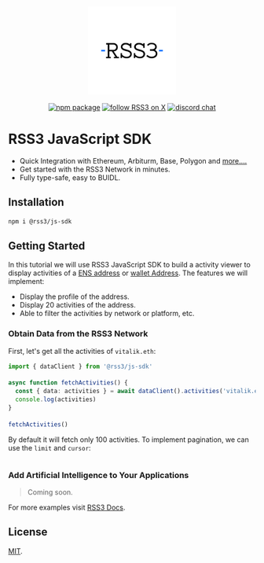 <!-- markdownlint-disable -->
<p align="center">
  <a href="https://rss3.io" target="_blank" rel="noopener noreferrer">
    <img width="180" src="doc/RSS3.svg" alt="RSS3 logo">
  </a>
</p>
<p align="center">
  <a href="https://npmjs.com/package/@rss3/js-sdk"><img src="https://img.shields.io/npm/v/%40rss3%2Fjs-sdk?style=flat&logo=npm&color=%230072ff" alt="npm package"></a>
  <a href="https://twitter.com/intent/follow?screen_name=rss3_"><img src="https://img.shields.io/twitter/follow/rss3_?color=%230072ff" alt="follow RSS3 on X"></a>
  <a href="https://discord.gg/vfhpMjdbGU"><img src="https://img.shields.io/badge/chat-discord-blue?style=flat&logo=discord&color=%230072ff" alt="discord chat"></a>
</p>
<!-- markdownlint-enable -->

# RSS3 JavaScript SDK

- Quick Integration with Ethereum, Arbiturm, Base, Polygon and [more....](https://docs.rss3.io/docs/supported-networks)
- Get started with the RSS3 Network in minutes.
- Fully type-safe, easy to BUIDL.

## Installation

```bash
npm i @rss3/js-sdk
```

## Getting Started

In this tutorial we will use RSS3 JavaScript SDK to build a activity viewer to display activities of
a [ENS address](https://ens.domains/) or [wallet Address](https://en.wikipedia.org/wiki/Cryptocurrency_wallet).
The features we will implement:

- Display the profile of the address.
- Display 20 activities of the address.
- Able to filter the activities by network or platform, etc.

### Obtain Data from the RSS3 Network

First, let's get all the activities of `vitalik.eth`:

```ts
import { dataClient } from '@rss3/js-sdk'

async function fetchActivities() {
  const { data: activities } = await dataClient().activities('vitalik.eth')
  console.log(activities)
}

fetchActivities()
```

By default it will fetch only 100 activities. To implement pagination, we can use the `limit` and `cursor`:

```ts

```

### Add Artificial Intelligence to Your Applications

> Coming soon.

For more examples visit [RSS3 Docs](https://docs.rss3.io/).

## License

[MIT](LICENSE).
